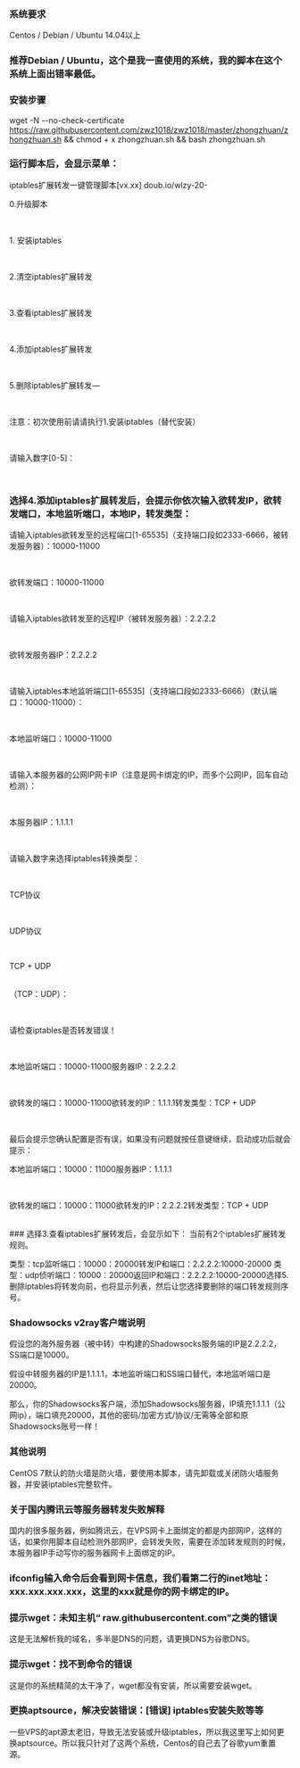 ### 系统要求
Centos / Debian / Ubuntu 14.04以上
### 推荐Debian / Ubuntu，这个是我一直使用的系统，我的脚本在这个系统上面出错率最低。

### 安装步骤
wget -N --no-check-certificate https://raw.githubusercontent.com/zwz1018/zwz1018/master/zhongzhuan/zhongzhuan.sh && chmod + x zhongzhuan.sh && bash zhongzhuan.sh

### 运行脚本后，会显示菜单：
<p>iptables扩展转发一键管理脚本[vx.xx] doub.io/wlzy-20-

 <p>0.升级脚本</p><br>
 <p>1. 安装iptables</p><br>
 <p>2.清空iptables扩展转发</p><br>
 <p>3.查看iptables扩展转发</p><br>
 <p>4.添加iptables扩展转发</p><br>
 <p>5.删除iptables扩展转发—</p><br>
<p>注意：初次使用前请请执行1.安装iptables（替代安装）</p><br>
<p>请输入数字[0-5]：</p><br>

### 选择4.添加iptables扩展转发后，会提示你依次输入欲转发IP，欲转发端口，本地监听端口，本地IP，转发类型：
<p>请输入iptables欲转发至的远程端口[1-65535]（支持端口段如2333-6666，被转发服务器）：10000-11000</p><br>

<p>欲转发端口：10000-11000</p><br>

<p>请输入iptables欲转发至的远程IP（被转发服务器）：2.2.2.2</p><br>

<p>欲转发服务器IP：2.2.2.2</p><br>

<p>请输入iptables本地监听端口[1-65535]（支持端口段如2333-6666）（默认端口：10000-11000）：</p><br>

<p>本地监听端口：10000-11000</p><br>

<p>请输入本服务器的公网IP网卡IP（注意是网卡绑定的IP，而多个公网IP，回车自动检测）：</p><br>

<p>本服务器IP：1.1.1.1</p><br>

<p>请输入数字来选择iptables转换类型：</p><br>

<p>TCP协议</p><br>
<p>UDP协议</p><br>
<p>TCP + UDP</p><br>
（TCP：UDP）：</p><br>

<p>请检查iptables是否转发错误！</p><br>

<p>本地监听端口：10000-11000服务器IP：2.2.2.2</p><br>

<p>欲转发的端口：10000-11000欲转发的IP：1.1.1.1转发类型：TCP + UDP</p><br>
<p>最后会提示您确认配置是否有误，如果没有问题就按任意键继续，启动成功后就会提示：

本地监听端口：10000：11000服务器IP：1.1.1.1</p><br>

<p>欲转发的端口：10000：11000欲转发的IP：2.2.2.2转发类型：TCP + UDP</p><br>
### 选择3.查看iptables扩展转发后，会显示如下：
当前有2个iptables扩展转发规则。

类型：tcp监听端口：10000：20000转发IP和端口：2.2.2.2:10000-20000
类型：udp侦听端口：10000：20000返回IP和端口：2.2.2.2:10000-20000选择5.删除iptables将转发向前，也将显示列表，然后让您选择要删除的端口转发规则序号。

### Shadowsocks v2ray客户端说明
假设您的海外服务器（被中转）中构建的Shadowsocks服务端的IP是2.2.2.2，SS端口是10000。

假设中转服务器的IP是1.1.1.1，本地监听端口和SS端口替代，本地监听端口是20000。

那么，你的Shadowsocks客户端，添加Shadowsocks服务器，IP填充1.1.1.1（公网ip），端口填充20000，其他的密码/加密方式/协议/无需等全部和原Shadowsocks账号一样！

### 其他说明
CentOS 7默认的防火墙是防火墙，要使用本脚本，请先卸载或关闭防火墙服务器，并安装iptables完整软件。

### 关于国内腾讯云等服务器转发失败解释
国内的很多服务器，例如腾讯云，在VPS网卡上面绑定的都是内部网IP，这样的话，如果你用脚本自动检测外部网IP，会转发失败，需要在添加转发规则的时候，本服务器IP手动写你的服务器网卡上面绑定的IP。

### ifconfig输入命令后会看到网卡信息，我们看第二行的inet地址：xxx.xxx.xxx.xxx，这里的xxx就是你的网卡绑定的IP。

### 提示wget：未知主机“ raw.githubusercontent.com”之类的错误
这是无法解析我的域名，多半是DNS的问题，请更换DNS为谷歌DNS。

### 提示wget：找不到命令的错误
这是你的系统精简的太干净了，wget都没有安装，所以需要安装wget。

### 更换aptsource，解决安装错误：[错误] iptables安装失败等等
一些VPS的apt源太老旧，导致无法安装或升级iptables，所以我这里写上如何更换aptsource。所以我只针对了这两个系统，Centos的自己去了谷歌yum重置源。
